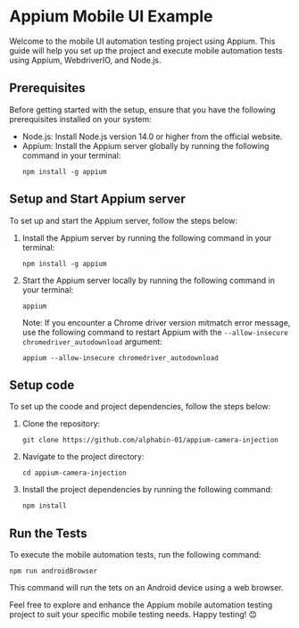# Appium Mobile UI Example
Welcome to the mobile UI automation testing project using Appium. This guide will help you set up the project and execute mobile automation tests using Appium, WebdriverIO, and Node.js.

## Prerequisites
Before getting started with the setup, ensure that you have the following prerequisites installed on your system:
- Node.js: Install Node.js version 14.0 or higher from the official website.
- Appium: Install the Appium server globally by running the following command in your terminal:
    ```
    npm install -g appium
    ```

## Setup and Start Appium server
To set up and start the Appium server, follow the steps below:
1. Install the Appium server by running the following command in your terminal:
    ```
    npm install -g appium
    ```
2. Start the Appium server locally by running the following command in your terminal:
    ```
    appium
    ```
    Note: If you encounter a Chrome driver version mitmatch error message, use the following command to restart Appium with the `--allow-insecure chromedriver_autodownload` argument:
    ```
    appium --allow-insecure chromedriver_autodownload
    ```

## Setup code
To set up the coode and project dependencies, follow the steps below:

1. Clone the repository:
    ```
    git clone https://github.com/alphabin-01/appium-camera-injection
    ```
2. Navigate to the project directory:
    ```
    cd appium-camera-injection
    ```
3. Install the project dependencies by running the following command:
    ```
    npm install
    ```

## Run the Tests
To execute the mobile automation tests, run the following command:
  ```
  npm run androidBrowser
  ```
 This command will run the tets on an Android device using a web browser.
 
 Feel free to explore and enhance the Appium mobile automation testing project to suit your specific mobile testing needs.
 Happy testing! 😊
